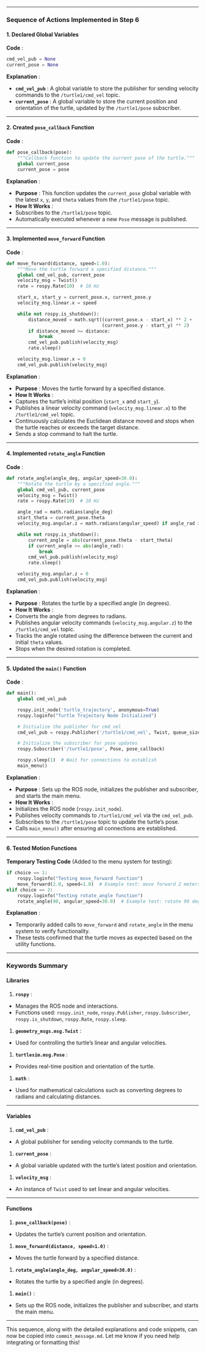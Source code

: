 
---

### **Sequence of Actions Implemented in Step 6**

#### **1. Declared Global Variables**

 **Code** :

```python
cmd_vel_pub = None
current_pose = None
```

 **Explanation** :

* **`cmd_vel_pub`** : A global variable to store the publisher for sending velocity commands to the `/turtle1/cmd_vel` topic.
* **`current_pose`** : A global variable to store the current position and orientation of the turtle, updated by the `/turtle1/pose` subscriber.

---

#### **2. Created `pose_callback` Function**

 **Code** :

```python
def pose_callback(pose):
    """Callback function to update the current pose of the turtle."""
    global current_pose
    current_pose = pose
```

 **Explanation** :

* **Purpose** : This function updates the `current_pose` global variable with the latest `x`, `y`, and `theta` values from the `/turtle1/pose` topic.
* **How It Works** :
* Subscribes to the `/turtle1/pose` topic.
* Automatically executed whenever a new `Pose` message is published.

---

#### **3. Implemented `move_forward` Function**

 **Code** :

```python
def move_forward(distance, speed=1.0):
    """Move the turtle forward a specified distance."""
    global cmd_vel_pub, current_pose
    velocity_msg = Twist()
    rate = rospy.Rate(10)  # 10 Hz

    start_x, start_y = current_pose.x, current_pose.y
    velocity_msg.linear.x = speed

    while not rospy.is_shutdown():
        distance_moved = math.sqrt((current_pose.x - start_x) ** 2 +
                                   (current_pose.y - start_y) ** 2)
        if distance_moved >= distance:
            break
        cmd_vel_pub.publish(velocity_msg)
        rate.sleep()

    velocity_msg.linear.x = 0
    cmd_vel_pub.publish(velocity_msg)
```

 **Explanation** :

* **Purpose** : Moves the turtle forward by a specified distance.
* **How It Works** :
* Captures the turtle’s initial position (`start_x` and `start_y`).
* Publishes a linear velocity command (`velocity_msg.linear.x`) to the `/turtle1/cmd_vel` topic.
* Continuously calculates the Euclidean distance moved and stops when the turtle reaches or exceeds the target distance.
* Sends a stop command to halt the turtle.

---

#### **4. Implemented `rotate_angle` Function**

 **Code** :

```python
def rotate_angle(angle_deg, angular_speed=30.0):
    """Rotate the turtle by a specified angle."""
    global cmd_vel_pub, current_pose
    velocity_msg = Twist()
    rate = rospy.Rate(10)  # 10 Hz

    angle_rad = math.radians(angle_deg)
    start_theta = current_pose.theta
    velocity_msg.angular.z = math.radians(angular_speed) if angle_rad > 0 else -math.radians(angular_speed)

    while not rospy.is_shutdown():
        current_angle = abs(current_pose.theta - start_theta)
        if current_angle >= abs(angle_rad):
            break
        cmd_vel_pub.publish(velocity_msg)
        rate.sleep()

    velocity_msg.angular.z = 0
    cmd_vel_pub.publish(velocity_msg)
```

 **Explanation** :

* **Purpose** : Rotates the turtle by a specified angle (in degrees).
* **How It Works** :
* Converts the angle from degrees to radians.
* Publishes angular velocity commands (`velocity_msg.angular.z`) to the `/turtle1/cmd_vel` topic.
* Tracks the angle rotated using the difference between the current and initial `theta` values.
* Stops when the desired rotation is completed.

---

#### **5. Updated the `main()` Function**

 **Code** :

```python
def main():
    global cmd_vel_pub

    rospy.init_node('turtle_trajectory', anonymous=True)
    rospy.loginfo("Turtle Trajectory Node Initialized")

    # Initialize the publisher for cmd_vel
    cmd_vel_pub = rospy.Publisher('/turtle1/cmd_vel', Twist, queue_size=10)

    # Initialize the subscriber for pose updates
    rospy.Subscriber('/turtle1/pose', Pose, pose_callback)

    rospy.sleep(1)  # Wait for connections to establish
    main_menu()
```

 **Explanation** :

* **Purpose** : Sets up the ROS node, initializes the publisher and subscriber, and starts the main menu.
* **How It Works** :
* Initializes the ROS node (`rospy.init_node`).
* Publishes velocity commands to `/turtle1/cmd_vel` via the `cmd_vel_pub`.
* Subscribes to the `/turtle1/pose` topic to update the turtle’s pose.
* Calls `main_menu()` after ensuring all connections are established.

---

#### **6. Tested Motion Functions**

**Temporary Testing Code** (Added to the menu system for testing):

```python
if choice == 1:
    rospy.loginfo("Testing move_forward function")
    move_forward(2.0, speed=1.0)  # Example test: move forward 2 meters
elif choice == 2:
    rospy.loginfo("Testing rotate_angle function")
    rotate_angle(90, angular_speed=30.0)  # Example test: rotate 90 degrees
```

 **Explanation** :

* Temporarily added calls to `move_forward` and `rotate_angle` in the menu system to verify functionality.
* These tests confirmed that the turtle moves as expected based on the utility functions.

---

### **Keywords Summary**

#### **Libraries**

1. **`rospy`** :

* Manages the ROS node and interactions.
* Functions used: `rospy.init_node`, `rospy.Publisher`, `rospy.Subscriber`, `rospy.is_shutdown`, `rospy.Rate`, `rospy.sleep`.

1. **`geometry_msgs.msg.Twist`** :

* Used for controlling the turtle’s linear and angular velocities.

1. **`turtlesim.msg.Pose`** :

* Provides real-time position and orientation of the turtle.

1. **`math`** :

* Used for mathematical calculations such as converting degrees to radians and calculating distances.

---

#### **Variables**

1. **`cmd_vel_pub`** :

* A global publisher for sending velocity commands to the turtle.

1. **`current_pose`** :

* A global variable updated with the turtle’s latest position and orientation.

1. **`velocity_msg`** :

* An instance of `Twist` used to set linear and angular velocities.

---

#### **Functions**

1. **`pose_callback(pose)`** :

* Updates the turtle’s current position and orientation.

1. **`move_forward(distance, speed=1.0)`** :

* Moves the turtle forward by a specified distance.

1. **`rotate_angle(angle_deg, angular_speed=30.0)`** :

* Rotates the turtle by a specified angle (in degrees).

1. **`main()`** :

* Sets up the ROS node, initializes the publisher and subscriber, and starts the main menu.

---

This sequence, along with the detailed explanations and code snippets, can now be copied into `commit_message.md`. Let me know if you need help integrating or formatting this!
